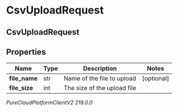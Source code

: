 # CsvUploadRequest

## CsvUploadRequest

## Properties

|Name | Type | Description | Notes|
|------------ | ------------- | ------------- | -------------|
| **file_name** | str | Name of the file to upload | [optional] |
| **file_size** | int | The size of the upload file | |



_PureCloudPlatformClientV2 219.0.0_
